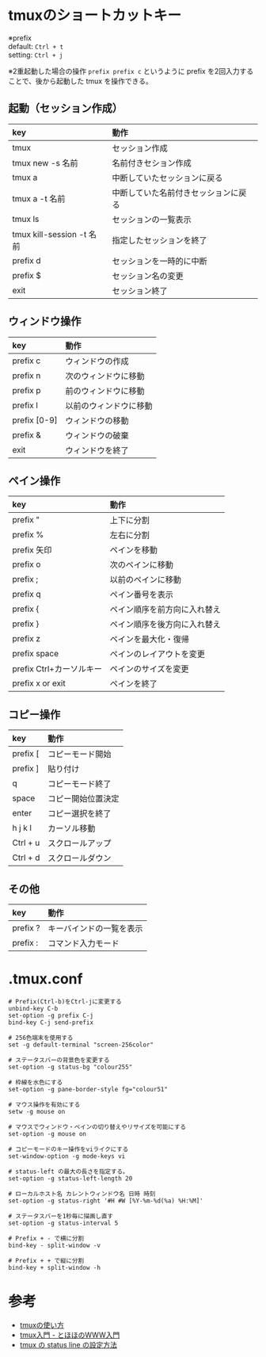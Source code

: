 # tmuxのショートカットキー
※prefix\
default: `Ctrl + t`\
setting: `Ctrl + j`

※2重起動した場合の操作
`prefix prefix c` というように prefix を2回入力することで、後から起動した tmux を操作できる。

## 起動（セッション作成）
|key|動作|
|:--|:--|
|tmux|セッション作成|
|tmux new -s 名前|名前付きセション作成|
|tmux a|中断していたセッションに戻る|
|tmux a -t 名前|中断していた名前付きセッションに戻る|
|tmux ls|セッションの一覧表示|
|tmux kill-session -t 名前|指定したセッションを終了|
|prefix d|セッションを一時的に中断|
|prefix $|セッション名の変更|
|exit|セッション終了|

## ウィンドウ操作
|key|動作|
|:--|:--|
|prefix c|ウィンドウの作成|
|prefix n|次のウィンドウに移動|
|prefix p|前のウィンドウに移動|
|prefix l|以前のウィンドウに移動|
|prefix [0-9]|ウィンドウの移動|
|prefix &|ウィンドウの破棄|
|exit|ウィンドウを終了|

## ペイン操作
|key|動作|
|:--|:--|
|prefix "|上下に分割|
|prefix %|左右に分割|
|prefix 矢印| ペインを移動|
|prefix o|次のペインに移動|
|prefix ;|以前のペインに移動|
|prefix q|ペイン番号を表示|
|prefix {|ペイン順序を前方向に入れ替え|
|prefix }|ペイン順序を後方向に入れ替え|
|prefix z|ペインを最大化・復帰|
|prefix space|ペインのレイアウトを変更|
|prefix Ctrl+カーソルキー|ペインのサイズを変更|
|prefix x or exit|ペインを終了|

## コピー操作
|key|動作|
|:--|:--|
|prefix [|コピーモード開始|
|prefix ]|貼り付け|
|q|コピーモード終了|
|space|コピー開始位置決定|
|enter|コピー選択を終了|
|h j k l|カーソル移動|
|Ctrl + u|スクロールアップ|
|Ctrl + d|スクロールダウン|

## その他
|key|動作|
|:--|:--|
|prefix ?|キーバインドの一覧を表示|
|prefix :|コマンド入力モード|


# .tmux.conf
```
# Prefix(Ctrl-b)をCtrl-jに変更する
unbind-key C-b
set-option -g prefix C-j
bind-key C-j send-prefix

# 256色端末を使用する
set -g default-terminal "screen-256color"

# ステータスバーの背景色を変更する
set-option -g status-bg "colour255"

# 枠線を水色にする
set-option -g pane-border-style fg="colour51"

# マウス操作を有効にする
setw -g mouse on

# マウスでウィンドウ・ペインの切り替えやリサイズを可能にする
set-option -g mouse on

# コピーモードのキー操作をviライクにする
set-window-option -g mode-keys vi

# status-left の最大の長さを指定する。
set-option -g status-left-length 20

# ローカルホスト名 カレントウィンドウ名 日時 時刻
set-option -g status-right '#H #W [%Y-%m-%d(%a) %H:%M]'

# ステータスバーを1秒毎に描画し直す
set-option -g status-interval 5

# Prefix + - で横に分割
bind-key - split-window -v

# Prefix + + で縦に分割
bind-key + split-window -h
```

# 参考
- [tmuxの使い方](https://tex2e.github.io/blog/linux/tmux-tutorial)
- [tmux入門 - とほほのWWW入門](https://www.tohoho-web.com/ex/tmux.html)
- [tmux の status line の設定方法](https://qiita.com/nojima/items/9bc576c922da3604a72b)

